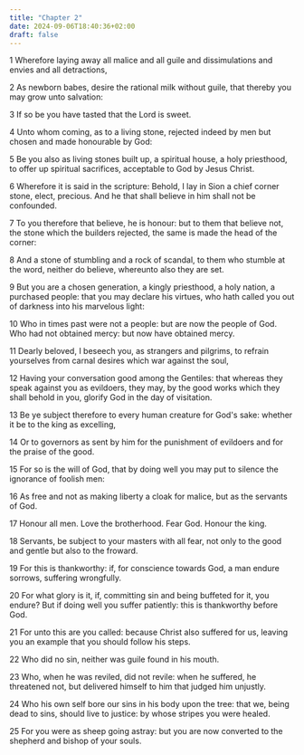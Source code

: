 ```yaml
---
title: "Chapter 2"
date: 2024-09-06T18:40:36+02:00
draft: false
---
```




1 Wherefore laying away all malice and all guile and dissimulations and envies and all detractions,

2 As newborn babes, desire the rational milk without guile, that thereby you may grow unto salvation:

3 If so be you have tasted that the Lord is sweet.

4 Unto whom coming, as to a living stone, rejected indeed by men but chosen and made honourable by God:

5 Be you also as living stones built up, a spiritual house, a holy priesthood, to offer up spiritual sacrifices, acceptable to God by Jesus Christ.

6 Wherefore it is said in the scripture: Behold, I lay in Sion a chief corner stone, elect, precious. And he that shall believe in him shall not be confounded.

7 To you therefore that believe, he is honour: but to them that believe not, the stone which the builders rejected, the same is made the head of the corner:

8 And a stone of stumbling and a rock of scandal, to them who stumble at the word, neither do believe, whereunto also they are set.

9 But you are a chosen generation, a kingly priesthood, a holy nation, a purchased people: that you may declare his virtues, who hath called you out of darkness into his marvelous light:

10 Who in times past were not a people: but are now the people of God. Who had not obtained mercy: but now have obtained mercy.

11 Dearly beloved, I beseech you, as strangers and pilgrims, to refrain yourselves from carnal desires which war against the soul,

12 Having your conversation good among the Gentiles: that whereas they speak against you as evildoers, they may, by the good works which they shall behold in you, glorify God in the day of visitation.

13 Be ye subject therefore to every human creature for God's sake: whether it be to the king as excelling,

14 Or to governors as sent by him for the punishment of evildoers and for the praise of the good.

15 For so is the will of God, that by doing well you may put to silence the ignorance of foolish men:

16 As free and not as making liberty a cloak for malice, but as the servants of God.

17 Honour all men. Love the brotherhood. Fear God. Honour the king.

18 Servants, be subject to your masters with all fear, not only to the good and gentle but also to the froward.

19 For this is thankworthy: if, for conscience towards God, a man endure sorrows, suffering wrongfully.

20 For what glory is it, if, committing sin and being buffeted for it, you endure? But if doing well you suffer patiently: this is thankworthy before God.

21 For unto this are you called: because Christ also suffered for us, leaving you an example that you should follow his steps.

22 Who did no sin, neither was guile found in his mouth.

23 Who, when he was reviled, did not revile: when he suffered, he threatened not, but delivered himself to him that judged him unjustly.

24 Who his own self bore our sins in his body upon the tree: that we, being dead to sins, should live to justice: by whose stripes you were healed.

25 For you were as sheep going astray: but you are now converted to the shepherd and bishop of your souls.

